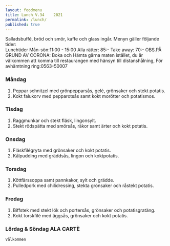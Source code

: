 ```yaml
---
layout: foodmenu
title: Lunch V.34    2021
permalink: /lunch/
published: true
---
```

Salladsbuffé, bröd och smör, kaffe och glass ingår.
Menyn gäller följande tider:  
Lunchtider  Mån-sön:11:00 - 15:00
Alla rätter: 85:- Take away: 70:-
OBS.PÅ GRUND AV CORONA: Boka och Hämta gärna maten istället, du är välkommen att komma till restaurangen med hänsyn till distanshålning, För avhämtning ring:0563-50007
                                

### Måndag
1. Peppar schnitzel med grönpepparsås, gelé, grönsaker och stekt potatis.
2. Kokt falukorv med pepparotsås samt kokt morötter och potatismos.

### Tisdag
1. Raggmunkar och stekt fläsk, lingonsylt.
2. Stekt rödspätta med smörsås, räkor samt ärter och kokt potatis.

### Onsdag
1. Fläskfilégryta med grönsaker och kokt potatis.
2. Kålpudding med gräddsås, lingon och koktpotatis.

### Torsdag
1. Köttfärssoppa samt pannkakor, sylt och grädde. 
2. Pulledpork med chilidressing, stekta grönsaker och råstekt potatis.

### Fredag  
1. Biffstek med stekt lök och portersås, grönsaker och potatisgratäng.
2. Kokt torskfilé med äggsås, grönsaker och kokt potatis.


### Lördag & Söndag ALA CARTÈ

    Välkommen
    
       
    

   
    
   
     
